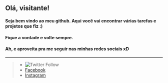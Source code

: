 ## Olá, visitante!
#### Seja bem vindo ao meu github. Aqui você vai encontrar várias tarefas e projetos que fiz :)
#### Fique a vontade e volte sempre.
#### Ah, e aproveita pra me seguir nas minhas redes sociais xD
---
> - ![Twitter Follow](https://img.shields.io/twitter/follow/wd_soares?style=social)
> - [Facebook](https://www.facebook.com/w.d.m.soares/)
> - [Instagram](https://www.instagram.com/wd_soares/)

<!--
**wdsoares/wdsoares** is a ✨ _special_ ✨ repository because its `README.md` (this file) appears on your GitHub profile.

Here are some ideas to get you started:

- 🔭 I’m currently working on ...
- 🌱 I’m currently learning ...
- 👯 I’m looking to collaborate on ...
- 🤔 I’m looking for help with ...
- 💬 Ask me about ...
- 📫 How to reach me: ...
- 😄 Pronouns: ...
- ⚡ Fun fact: ...
-->
